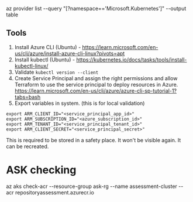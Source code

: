 

az provider list --query "[?namespace=='Microsoft.Kubernetes']" --output table


## Tools
1. Install Azure CLI (Ubuntu) -  https://learn.microsoft.com/en-us/cli/azure/install-azure-cli-linux?pivots=apt
2. Install kubectl (Ubuntu) - https://kubernetes.io/docs/tasks/tools/install-kubectl-linux/
3. Validate ```kubectl version --client```
4. Create Service Principal and assign the right permissions and allow Terraform to use the service principal to deploy resources in Azure. https://learn.microsoft.com/en-us/cli/azure/azure-cli-sp-tutorial-1?tabs=bash
5. Export variables in system. (this is for local validation)
```
export ARM_CLIENT_ID="<service_principal_app_id>"
export ARM_SUBSCRIPTION_ID="<azure_subscription_id>"
export ARM_TENANT_ID="<service_principal_tenant_id>"
export ARM_CLIENT_SECRET="<service_principal_secret>"
```
This is required to be stored in a safety place. It won't be visible again. It can be recreated.


# ASK checking 

az aks check-acr --resource-group ask-rg --name assessment-cluster --acr repositoryassessment.azurecr.io
